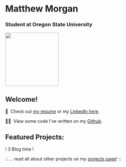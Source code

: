 # Matthew Morgan

### Student at Oregon State University

<img src="./assets/images/coding_guy_1.svg" height="170em" width="auto"></img>
<!-- <img src="./assets/images/coding_guy_3.svg" height="170em" width="auto"></img> -->
<!-- <img src="./assets/images/hello_man.svg" height="170em" width="auto"></img> -->
<!-- <img src="./assets/images/github_coder.svg" height="220em" width="auto"></img> -->

## Welcome!

📄&nbsp;  Check out [my resume](?resume) or my [LinkedIn here](https://linkedin.com/in/mattmorgan6).

👨‍💻&nbsp;  View some code I've written on my [Github](https://github.com/mattmorgan6/).


<!-- 
    Type &nbsp; to add a single space.
    Type &ensp; to add 2 spaces.
    Type &emsp; to add 4 spaces.
    You can use non-breaking space (nbsp) 4 times to insert a tab.
-->

## Featured Projects:

! 3 Blog time !

:: ... read all about other projects on my [projects page](?projects)! ::

<!-- TODO: add thanks to undraw -->
